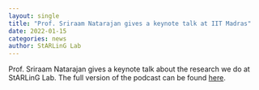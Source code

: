 ```yaml
---
layout: single
title: "Prof. Sriraam Natarajan gives a keynote talk at IIT Madras"
date: 2022-01-15
categories: news
author: StARLinG Lab
---
```


Prof. Sriraam Natarajan gives a keynote talk about the research we do at StARLinG Lab. The full version of the podcast can be found [here](https://www.youtube.com/watch?v=adYPfGnaTbk).